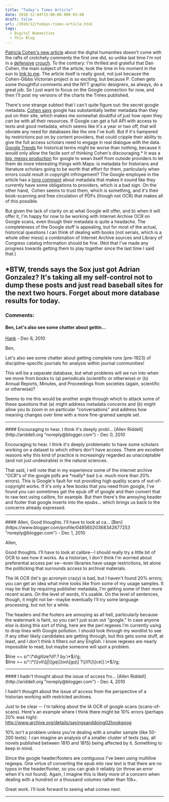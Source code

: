 ```yaml
---
title: "Today's Times Article"
date: 2010-12-04T15:00:00.000-05:00
draft: false
url: /2010/12/todays-times-article.html
tags:
  - Digital Humanities
  - This Blog
---
```


[Patricia Cohen's new article](http://www.nytimes.com/2010/12/04/books/04victorian.html?hpw=&pagewanted=all) about the digital humanities doesn't come with the rafts of crotchety comments the first one did, so unlike last time I'm not in a [defensive](http://sappingattention.blogspot.com/2010/11/moscow-and-nytimes.html) [crouch](http://sappingattention.blogspot.com/2010/11/more-on-grafton.html). To the contrary: I'm thrilled and grateful that Dan Cohen, the main subject of the article, took the time in his moment in the sun to [link to me](http://twitter.com/#!/dancohen/status/11085008676589569). The article itself is really good, not just because the Cohen-Gibbs Victorian project is so exciting, but because P. Cohen gets some thoughtful comments and the NYT graphic designers, as always, do a great job. So I just want to focus on the Google connection for now, and then I'll post my versions of the charts the Times published.

There's one strange subtext that I can't quite figure out: the secret google metadata. [Cohen says](http://twitter.com/#!/dancohen/status/11092307533111296) google has substantially better metadata than they put on their site, which makes me somewhat doubtful of just how open they _can_ be with all their resources. If Google can get a full API with access to texts and good metadata, which seems like it's a year or two off, that will obviate any need for databases like the one I've built. But if it's hampered by restrictions put on by content providers, that could cripple their ability to give the full access scholars need to engage in real dialogue with the data. [Google Trends](http://www.google.com/trends/hottrends?q=adrian+gonzalez&date=2010-12-4&sa=X) for historical terms might be worse than nothing, because it would only allow the facile sort of thinking Cohen's discouraging.\* It was a [big, messy production](http://geothought.blogspot.com/2009/11/was-google-maps-data-change-big-mistake.html) for google to wean itself from outside providers to let them do more interesting things with Maps: is metadata for historians and literature scholars going to be worth that effort for them, particularly when errors could result in copyright infringement? The Google employee in the article has a [long comment](http://bit.ly/hvMQJ0) about metadata that makes it sound like they currently have some obligations to providers, which is a bad sign. On the other hand,  Cohen seems to trust them, which is something, and it's their book-scanning and free circulation of PDFs (though not OCR) that makes all of this possible.

But given the lack of clarity on a) what Google will offer, and b) when it will offer it, I'm happy for now to be working with Internet Archive OCR on Google scans, even though their metadata is quite a headache. The completeness of the Google stuff is appealing, but for most of the actual, historical questions I can think of dealing with books (not serials, which is a whole other mess) a combination of Internet Archive sources and Library of Congress catalog information should be fine. (Not that I've made any progress towards getting them to play together since the last time I said that.)

## \*BTW, trends says the Sox just got Adrian Gonzalez? It's taking all my self-control not to dump these posts and just read baseball sites for the next two hours. Forget about more database results for today.

### Comments:

#### Ben, Let's also see some chatter about gettin...

[Hank]("noreply@blogger.com") - <time datetime="2010-12-04T15:47:43.496-05:00">Dec 6, 2010</time>

Ben,

Let's also see some chatter about getting complete runs (pre-1923) of discipline-specific journals for analysis within journal communities!

This will be a separate database, but what problems will we run into when we move from books to (a) periodicals (scientific or otherwise) or (b) Annual Reports, Minutes, and Proceedings from societies (again, scientific or otherwise)?

Seems to me this would be another angle through which to attack some of these questions that (a) might address metadata concerns and (b) might allow you to zoom in on particular "conversations" and address how meaning changes over time with a more fine-grained sample set.

<hr />
#### Encouraging to hear. I think it's deeply probl...
[Allen Riddell](http://ariddell.org "noreply@blogger.com") - <time datetime="2010-12-05T14:58:20.697-05:00">Dec 0, 2010</time>

Encouraging to hear. I think it's deeply problematic to have some scholars working on a dataset to which others don't have access. There are excellent reasons why this kind of practice is increasingly regarded as unacceptable (and not just undesirable) in the natural sciences.

That said, I will note that in my experience some of the internet archive "OCR"s of the google pdfs are \*really\* bad (i.e. much more than 20% errors). This is Google's fault for not providing high quality scans of out-of-copyright works. If it's only a few books that you need from google, I've found you can sometimes get the epub off of google and then convert that to raw text using calibre, for example. But then there's the annoying header and footer that google inserts into the epubs... which brings us back to the concerns already expressed.

<hr />
#### Allen, Good thoughts. I'll have to look at ca...
[Ben](https://www.blogger.com/profile/04856020368342677253 "noreply@blogger.com") - <time datetime="2010-12-06T17:30:52.108-05:00">Dec 1, 2010</time>

Allen,

Good thoughts. I'll have to look at calibre--I should really try a little bit of OCR to see how it works. As a historian, I don't think I'm worried about preferential access per se--even libraries have usage restrictions, let alone the politicking that surrounds access to archival materials.

The IA OCR (let's go acronym crazy) is bad, but I haven't found 20% errors; you can get an idea what mine looks like from some of my usage samples. It may be that by requiring publisher metadata, I'm getting some of their more recent scans. On the level of words, it's usable. On the level of sentences, though, it might not be--maybe eventually I'll try some language processing, but not for a while.

The headers and the footers are annoying as all hell, particularly because the watermark is faint, so you can't just scan out "google." In case anyone else is doing this sort of thing, here are the perl regexes I'm currently using to drop lines with Google pollution. I should look through my wordlist to see if any other likely candidates are getting through, but this gets some stuff, at least, and I don't think it filters out any English. I know regexes are nearly impossible to read, but maybe someone will spot a problem.

$line =~ s/^.\*digitize?d?.? by.\*$//g;  
$line =~ s/^.\*(\[vli\]j|\[gq\])oo\[gq\] ?\[il1\]\[ce\].\*$//g;

<hr />
#### I hadn't thought about the issue of access fro...
[Allen Riddell](http://ariddell.org "noreply@blogger.com") - <time datetime="2010-12-09T18:41:51.311-05:00">Dec 4, 2010</time>

I hadn't thought about the issue of access from the perspective of a historian working with restricted archives.

Just to be clear -- I'm talking about the IA OCR of google scans (scans-of-scans). Here's an example where I think there might be 10% errors (perhaps 20% was high):  
http://www.archive.org/details/sayingsanddoing02hookgoog

10% isn't a problem unless you're dealing with a smaller sample (like 50-200 texts). I can imagine an analysis of a smaller cluster of texts (say, all novels published between 1810 and 1815) being affected by it. Something to keep in mind.

Since the google header/footers are contiguous I've been using multiline regexps. One virtue of converting the epub into raw text is that there are no typos in the header/footer, so you can grab it reliably (or throw an error when it's not found). Again, I imagine this is likely more of a concern when dealing with a hundred or a thousand volumes rather than 10k+.

Great work. I'll look forward to seeing what comes next.

<hr />
